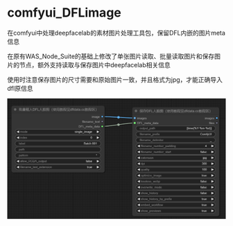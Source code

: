 # comfyui_DFLimage
在comfyui中处理deepfacelab的素材图片处理工具包，保留DFL内嵌的图片meta信息

在原有WAS_Node_Suite的基础上修改了单张图片读取、批量读取图片和保存图片的节点，额外支持读取与保存图片中deepfacelab相关信息

使用时注意保存图片的尺寸需要和原始图片一致，并且格式为jpg，才能正确导入dfl原信息

![使用示意](https://github.com/Arthurzhangsheng/comfyui_DFLimage/blob/main/assets/example.png)
